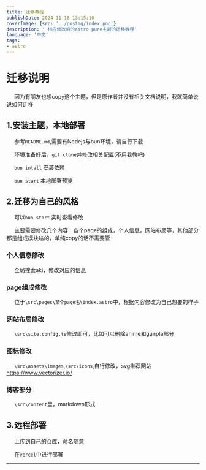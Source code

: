 ```yaml
---
title: 迁移教程
publishDate: 2024-11-18 13:15:10
coverImage: {src: '../postmg/index.png'}
description: ' 相应修改后的astro pure主题的迁移教程'
language: '中文'
tags:
- astro
---
```


# 迁移说明

$\quad$ 因为有朋友也想copy这个主题，但是原作者并没有相关文档说明，我就简单说说如何迁移

## 1.安装主题，本地部署

$\quad$ 参考`README.md`,需要有Nodejs与bun环境，请自行下载

$\quad$ 环境准备好后，`git clone`并修改相关配置(不用我教吧)

$\quad$    `bun intall` 安装依赖

$\quad$    `bun start` 本地部署预览

## 2.迁移为自己的风格

$\quad$ 可以`bun start` 实时查看修改

$\quad$ 主要需要修改几个内容：各个page的组成，个人信息，网站布局等，其他部分都是组成模块啥的，单纯copy的话不需要管

### 个人信息修改

$\quad$ 全局搜索aki，修改对应的信息

### page组成修改

$\quad$ 位于`\src\pages\某个page名\index.astro`中，根据内容修改为自己想要的样子

### 网站布局修改

$\quad$  `\src\site.config.ts`修改即可，比如可以删除anime和gunpla部分

### 图标修改 

$\quad$  `\src\assets\images`,`\src\icons`,自行修改，svg推荐网站 https://www.vectorizer.io/

### 博客部分

$\quad$ `\src\content`里，markdown形式

## 3.远程部署

$\quad$  上传到自己的仓库，命名随意

$\quad$  在`vercel`中进行部署

---

